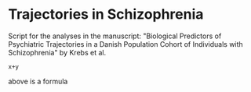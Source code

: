 # Trajectories in Schizophrenia

Script for the analyses in the manuscript: 
"Biological Predictors of Psychiatric Trajectories in a Danish Population Cohort of Individuals with Schizophrenia"
by Krebs et al.

```{r} 
x+y
````

above is a formula
